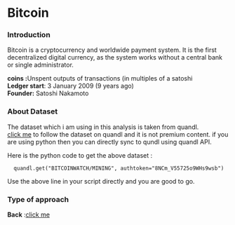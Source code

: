 <h1> Bitcoin </h1>

### Introduction 

Bitcoin is a cryptocurrency and worldwide payment system. It is the first decentralized digital currency, as the system works without a central bank or single administrator.<br>

 <b> coins :</b>Unspent outputs of transactions (in multiples of a satoshi <br>
 <b> Ledger start</b>: 3 January 2009 (9 years ago)<br>
 <b>Founder:</b> Satoshi Nakamoto
 
 ### About Dataset
 
 The dataset which i am using in this analysis is taken from quandl.<br>
 [click me](https://www.quandl.com/data/BITCOINWATCH-Bitcoin-Watch) to follow the dataset on quandl and it is not premium content.
 if you are using python then you can directly sync to qundl using quandl API.<br>
 
 Here is the python code to get the above dataset :
 
      quandl.get("BITCOINWATCH/MINING", authtoken="8NCm_V55725o9WHs9wsb")
 Use the above line in your script directly and you are good to go.
 
 ### Type of approach
 
 
<b>Back</b> :[click me](./README.md)
